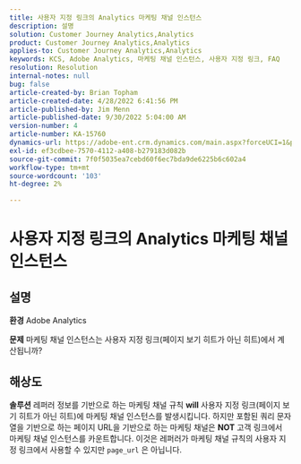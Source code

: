 ```yaml
---
title: 사용자 지정 링크의 Analytics 마케팅 채널 인스턴스
description: 설명
solution: Customer Journey Analytics,Analytics
product: Customer Journey Analytics,Analytics
applies-to: Customer Journey Analytics,Analytics
keywords: KCS, Adobe Analytics, 마케팅 채널 인스턴스, 사용자 지정 링크, FAQ
resolution: Resolution
internal-notes: null
bug: false
article-created-by: Brian Topham
article-created-date: 4/28/2022 6:41:56 PM
article-published-by: Jim Menn
article-published-date: 9/30/2022 5:04:00 AM
version-number: 4
article-number: KA-15760
dynamics-url: https://adobe-ent.crm.dynamics.com/main.aspx?forceUCI=1&pagetype=entityrecord&etn=knowledgearticle&id=f30e69e0-22c7-ec11-a7b6-0022480a1b03
exl-id: ef3cdbee-7570-4112-a408-b279183d082b
source-git-commit: 7f0f5035ea7cebd60f6ec7bda9de6225b6c602a4
workflow-type: tm+mt
source-wordcount: '103'
ht-degree: 2%

---
```


# 사용자 지정 링크의 Analytics 마케팅 채널 인스턴스

## 설명


<b>환경</b>
Adobe Analytics

<b>문제</b>
마케팅 채널 인스턴스는 사용자 지정 링크(페이지 보기 히트가 아닌 히트)에서 계산됩니까?


## 해상도


<b>솔루션</b>
레퍼러 정보를 기반으로 하는 마케팅 채널 규칙 <b>will</b> 사용자 지정 링크(페이지 보기 히트가 아닌 히트)에 마케팅 채널 인스턴스를 발생시킵니다.
하지만 포함된 쿼리 문자열을 기반으로 하는 페이지 URL을 기반으로 하는 마케팅 채널은 <b>NOT</b> 고객 링크에서 마케팅 채널 인스턴스를 카운트합니다.
이것은 레퍼러가 마케팅 채널 규칙의 사용자 지정 링크에서 사용할 수 있지만 `page_url` 은 아닙니다.
